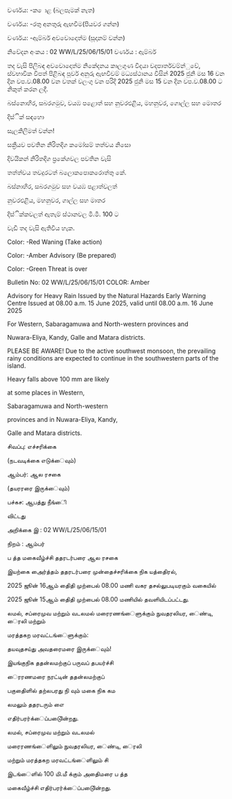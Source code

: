 වර්ණය: -ක ොළ (බලපෑමක් නැත)

වර්ණය: -රතු අනතුරු ඇඟවීම(පියවර ගන්න)

වර්ණය: -ඇම්බර් අවවොදොත්ම (සූදානම් වන්න)

නිවේදන අංකය : 02 WW/L/25/06/15/01 වර්ණය : ඇම්බර්

තද වැසි පිලිබඳ අවවොදොත්ම නිකේදනය කාලගුණ විදයා වදපාර්තවම්න්ුවේ, ස්වභාවික විපත් පිළිබඳ පූර්ව අනුරු ඇඟවීවම් මධ්‍යස්ථානය විසින් 2025 ජුනි මස 16 වන දින වප.ව.08.00 වන වතක් වලංගු වන පරිදි 2025 ජුනි මස 15 වන දින වප.ව.08.00 ට නිකුත් කරන ලදී.

බස්නොහිර, සබරගමුව, වයඹ පළොත් සහ නුවරඑළිය, මහනුවර, ගොල්ල සහ මොතර

දිස්ික් සඳහො

සැලකිලිමත් වන්න!

සක්‍රීයව පවතින නිරිතදිග කමෝසම් තත්වය නිසො

දිවයිකන් නිරිතදිග ප්‍රකේශවල පවතින වැසි

තත්ත්වය තවදුරටත් බලොකපොකරොත්තු කේ.

බස්නාහිර, සබරගමුව සහ වයඹ පළාත්වලත්

නුවරඑළිය, මහනුවර, ගාල්ල සහ මාතර

දිස්ික්කවලත් ඇතැම් ස්ථානවල මි.මී. 100 ට

වැඩි තද වැසි ඇතිවිය හැක.

Color: -Red Waning (Take action)

Color: -Amber Advisory (Be prepared)

Color: -Green Threat is over

Bulletin No: 02 WW/L/25/06/15/01 COLOR: Amber

Advisory for Heavy Rain Issued by the Natural Hazards Early Warning Centre Issued at 08.00 a.m. 15 June 2025, valid until 08.00 a.m. 16 June 2025

For Western, Sabaragamuwa and North-western provinces and

Nuwara-Eliya, Kandy, Galle and Matara districts.

PLEASE BE AWARE! Due to the active southwest monsoon, the prevailing rainy conditions are expected to continue in the southwestern parts of the island.

Heavy falls above 100 mm are likely

at some places in Western,

Sabaragamuwa and North-western

provinces and in Nuwara-Eliya, Kandy,

Galle and Matara districts.

சிவப்பு: எச்சரிக்கை

(நடவடிக்கை எடுக்ைவும்)

ஆம்பர்: ஆல ரசகை

(தயரரரை இருக்ைவும்)

பச்கச: ஆபத்து நீங்ைி

விட்டது

அறிக்கை இ : 02 WW/L/25/06/15/01

நிறம் : ஆம்பர்

ப த்த மகைவீழ்ச்சி ததரடர்பரை ஆல ரசகை

இயற்கை அைர்த்தம் ததரடர்பரை முன்தைச்சரிக்கை நிக யத்திைரல்,

2025 ஜூன் 16ஆம் திைதி முற்பைல் 08.00 மணி வகர தசல்லுபடியரகும் வகையில்

2025 ஜூன் 15ஆம் திைதி முற்பைல் 08.00 மணியில் தவளியிடப்பட்டது.

லமல், சப்ரைமுவ மற்றும் வடலமல் மரைரணங்ைளுக்கும் நுவதரலியர, ைண்டி, ைரலி மற்றும்

மரத்தகற மரவட்டங்ைளுக்கும்:

தயவுதசய்து அவதரைமரை இருக்ைவும்!

இயங்குநிக ததன்லமற்குப் பருவப் தபயர்ச்சி

ைரரணமரை நரட்டின் ததன்லமற்குப்

பகுதிைளில் தற்லபரது நி வும் மகை நிக கம

லமலும் ததரடரும் எை

எதிர்பரர்க்ைப்படுைின்றது.

லமல், சப்ரைமுவ மற்றும் வடலமல்

மரைரணங்ைளிலும் நுவதரலியர, ைண்டி, ைரலி

மற்றும் மரத்தகற மரவட்டங்ைளிலும் சி

இடங்ைளில் 100 மி.மீ க்கும் அதிைமரை ப த்த

மகைவீழ்ச்சி எதிர்பரர்க்ைப்படுைின்றது.